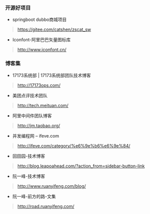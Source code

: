 ### 开源好项目
  + springboot dubbo商城项目 
  > https://gitee.com/catshen/zscat_sw
  + Iconfont-阿里巴巴矢量图标库
  > http://www.iconfont.cn/
### 博客集
  + 17173系统部 | 17173系统部团队技术博客
  > http://17173ops.com/
  + 美团点评技术团队
  > http://tech.meituan.com/
  + 阿里中间件团队博客
  > http://jm.taobao.org/
  + 并发编程网 – ifeve.com
  > http://ifeve.com/category/%e6%9e%b6%e6%9e%84/
  + 回田园-技术博客
  > http://blog.leapoahead.com/?action_from=sidebar-button-link
  + 阮一峰-技术博客
  > http://www.ruanyifeng.com/blog/
  + 阮一峰-前方的路-文集
  > http://road.ruanyifeng.com/
